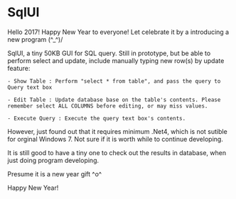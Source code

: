 # SqlUI
Hello 2017! Happy New Year to everyone! Let celebrate it by a introducing a new program  \(^_^)/ 

SqlUI, a tiny 50KB GUI for SQL query. Still in prototype, but be able to perform select and update, include manually typing new row(s) by update feature:

	- Show Table : Perform "select * from table", and pass the query to Query text box
	
	- Edit Table : Update database base on the table's contents. Please remember select ALL COLUMNS before editing, or may miss values.
	
	- Execute Query : Execute the query text box's contents.
	
However, just found out that it requires minimum .Net4, which is not sutible for orginal Windows 7. Not sure if it is worth while to continue developing. 

It is still good to have a tiny one to check out the results in database, when just doing program developing. 

Presume it is a new year gift  ^o^

Happy New Year!
